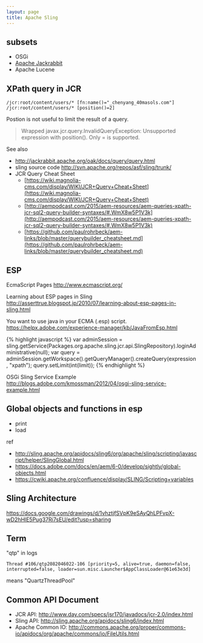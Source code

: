 ```yaml
---
layout: page
title: Apache Sling
---
```


## subsets

- OSGi
- [Apache Jackrabbit](apache-jackrabbit)
- Apache Lucene

## XPath query in JCR

```
/jcr:root/content/users/* [fn:name()="_chenyang_40masols.com"]
/jcr:root/content/users/* [position()=2]
```

Postion is not useful to limit the result of a query.

> Wrapped javax.jcr.query.InvalidQueryException: Unsupported expression with position(). Only = is supported. 

See also

- http://jackrabbit.apache.org/oak/docs/query/query.html
- sling source code http://svn.apache.org/repos/asf/sling/trunk/
- JCR Query Cheat Sheet
  - [https://wiki.magnolia-cms.com/display/WIKI/JCR+Query+Cheat+Sheet](https://wiki.magnolia-cms.com/display/WIKI/JCR+Query+Cheat+Sheet)
  - [http://aempodcast.com/2015/aem-resources/aem-queries-xpath-jcr-sql2-query-builder-syntaxes/#.WmX8w5P1V3k](http://aempodcast.com/2015/aem-resources/aem-queries-xpath-jcr-sql2-query-builder-syntaxes/#.WmX8w5P1V3k)
  - [https://github.com/paulrohrbeck/aem-links/blob/master/querybuilder_cheatsheet.md](https://github.com/paulrohrbeck/aem-links/blob/master/querybuilder_cheatsheet.md)

## ESP

EcmaScript Pages http://www.ecmascript.org/

Learning about ESP pages in Sling http://asserttrue.blogspot.jp/2010/07/learning-about-esp-pages-in-sling.html

You want to use java in your ECMA (.esp) script. https://helpx.adobe.com/experience-manager/kb/JavaFromEsp.html

{% highlight javascript %}
var adminSession = sling.getService(Packages.org.apache.sling.jcr.api.SlingRepository).loginAdministrative(null);
var query = adminSession.getWorkspace().getQueryManager().createQuery(expression, "xpath");
query.setLimit(int(limit));
{% endhighlight %}

OSGi Sling Service Example http://blogs.adobe.com/kmossman/2012/04/osgi-sling-service-example.html

## Global objects and functions in esp

- print
- load

ref
- http://sling.apache.org/apidocs/sling6/org/apache/sling/scripting/javascript/helper/SlingGlobal.html
- https://docs.adobe.com/docs/en/aem/6-0/develop/sightly/global-objects.html
- https://cwiki.apache.org/confluence/display/SLING/Scripting+variables

## Sling Architecture

https://docs.google.com/drawings/d/1vhztjfSVpK9eSAyQhLPFvpX-wD2hHlE5Pug37Ri7sEU/edit?usp=sharing

## Term

"qtp" in logs

    Thread #106/qtp2082046022-106 [priority=5, alive=true, daemon=false, interrupted=false, loader=sun.misc.Launcher$AppClassLoader@61e63e3d]

means "QuartzThreadPool"

## Common API Document

- JCR API: http://www.day.com/specs/jsr170/javadocs/jcr-2.0/index.html
- Sling API: http://sling.apache.org/apidocs/sling6/index.html
- Apache Common IO: http://commons.apache.org/proper/commons-io/apidocs/org/apache/commons/io/FileUtils.html
